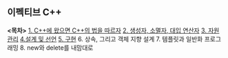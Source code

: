 ## 이펙티브 C++

**<목차>**
[1. C++에 왔으면 C++의 법을 따르자]()
[2. 생성자, 소멸자, 대입 연산자]()
[3. 자원 관리]()
[4.설계 및 선언]()
[5. 구현]()
6. 상속, 그리고 객체 지향 설계
7. 템플릿과 일반화 프로그래밍
8. new와 delete를 내맘대로

